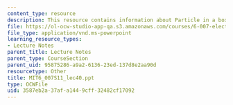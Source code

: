 ```yaml
---
content_type: resource
description: This resource contains information about Particle in a box.
file: https://ol-ocw-studio-app-qa.s3.amazonaws.com/courses/6-007-electromagnetic-energy-from-motors-to-lasers-spring-2011/3587eb2a37afa1449cff32482cf17092_MIT6_007S11_lec40.ppt
file_type: application/vnd.ms-powerpoint
learning_resource_types:
- Lecture Notes
parent_title: Lecture Notes
parent_type: CourseSection
parent_uid: 95875286-a9a2-6136-23ed-137d8e2aa90d
resourcetype: Other
title: MIT6_007S11_lec40.ppt
type: OCWFile
uid: 3587eb2a-37af-a144-9cff-32482cf17092
---
```

